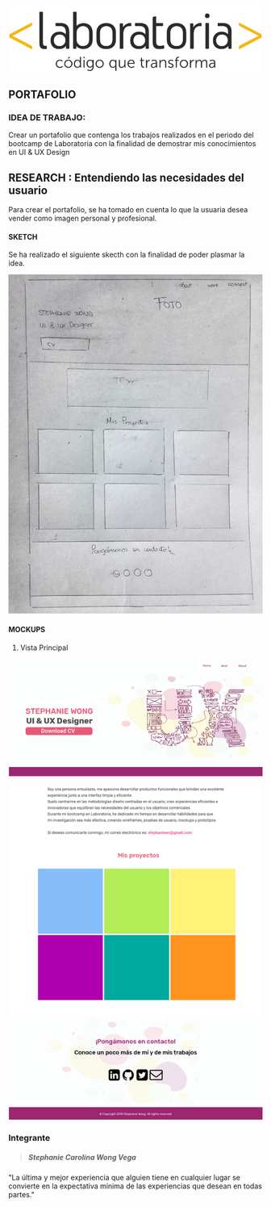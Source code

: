 ![logo](assets/img/logo_laboratoria.png)


## PORTAFOLIO


### IDEA DE TRABAJO:

Crear un portafolio que contenga los trabajos realizados en el periodo del bootcamp de Laboratoria con la finalidad de demostrar mis conocimientos en UI & UX Design


## RESEARCH : Entendiendo las necesidades del usuario

Para crear el portafolio, se ha tomado en cuenta lo que la usuaria desea vender como imagen personal y profesional.


#### SKETCH

Se ha realizado el siguiente skecth con la finalidad de poder plasmar la idea. 

![skecth-1](assets/img/sketch.jpeg)

#### MOCKUPS

1. Vista Principal

![logo](assets/img/mockup.png)


### **Integrante**


>##### Stephanie Carolina Wong Vega



"La última y mejor experiencia que alguien tiene en cualquier lugar se convierte en la expectativa mínima de las experiencias que desean en todas partes."